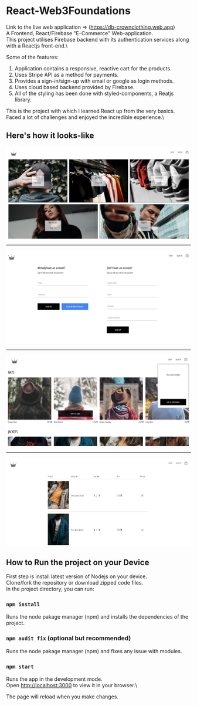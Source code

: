 # React-Web3Foundations

Link to the live web application => (https://db-crownclothing.web.app) \
A Frontend, React/Firebase "E-Commerce" Web-application.\
This project utilises Firebase backend with its authentication services along with a Reactjs front-end.\

Some of the features:

1. Application contains a responsive, reactive cart for the products.
2. Uses Stripe API as a method for payments.
3. Provides a sign-in/sign-up with email or google as login methods.
4. Uses cloud based backend provided by Firebase.
5. All of the styling has been done with styled-components, a Reatjs library.

This is the project with which I learned React up from the very basics. Faced a lot of challenges and enjoyed the incredible experience.\

## Here's how it looks-like

<img src='Preview/image-1.png' />
<hr/>
<img src='Preview/image-2.png' />
<hr/>
<img src='Preview/image-3.png' />
<hr/>
<img src='Preview/image-4.png' />

<!-- ## Here are some of the Clips



<hr/>

-->

## How to Run the project on your Device

First step is install latest version of Nodejs on your device.\
Clone/fork the repository or download zipped code files.\
In the project directory, you can run:

### `npm install`

Runs the node pakage manager (npm) and installs the dependencies of the project.

### `npm audit fix` (optional but recommended)

Runs the node pakage manager (npm) and fixes any issue with modules.

### `npm start`

Runs the app in the development mode.\
Open [http://localhost:3000](http://localhost:3000) to view it in your browser.\

The page will reload when you make changes.
